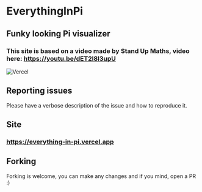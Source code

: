 # EverythingInPi
## Funky looking Pi visualizer

### This site is based on a video made by Stand Up Maths, video here: https://youtu.be/dET2l8l3upU

![Vercel](https://vercelbadge.vercel.app/api/EnZon3/EverythingInPi)

## Reporting issues

Please have a verbose description of the issue and how to reproduce it.

## Site

### https://everything-in-pi.vercel.app

## Forking

Forking is welcome, you can make any changes and if you mind, open a PR :)
